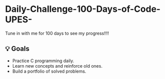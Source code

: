 # Daily-Challenge-100-Days-of-Code-UPES-
Tune in with me for 100 days to see my progress!!!!

## 💡 Goals

- Practice C programming daily.
- Learn new concepts and reinforce old ones.
- Build a portfolio of solved problems.
